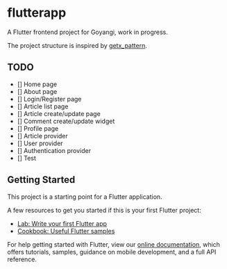 # flutterapp

A Flutter frontend project for Goyangi, work in progress.

The project structure is inspired by [getx_pattern](https://github.com/kauemurakami/getx_pattern).

## TODO
- [] Home page
- [] About page
- [] Login/Register page
- [] Article list page
- [] Article create/update page
- [] Comment create/update widget
- [] Profile page
- [] Article provider
- [] User provider
- [] Authentication provider
- [] Test

## Getting Started

This project is a starting point for a Flutter application.

A few resources to get you started if this is your first Flutter project:

- [Lab: Write your first Flutter app](https://flutter.dev/docs/get-started/codelab)
- [Cookbook: Useful Flutter samples](https://flutter.dev/docs/cookbook)

For help getting started with Flutter, view our
[online documentation](https://flutter.dev/docs), which offers tutorials,
samples, guidance on mobile development, and a full API reference.
